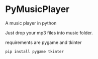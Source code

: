 # PyMusicPlayer
A music player in python

Just drop your mp3 files into music folder.

requirements are pygame and tkinter

```sh
pip install pygame tkinter
```
